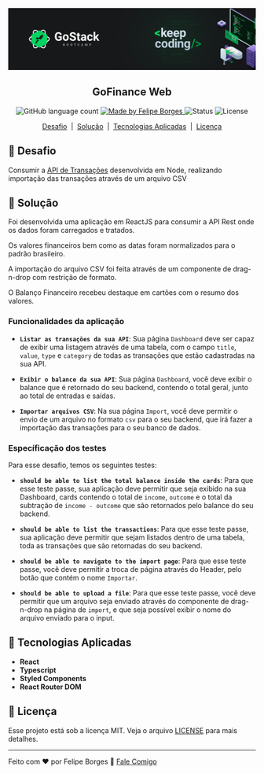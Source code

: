 <img alt="FullStack" src="./banner.png" />

<h2 align="center">GoFinance Web</h2>

<p align="center">
	<img alt="GitHub language count"  src="https://img.shields.io/github/languages/count/lipex360x/n03-d01-reactjs?color=brightgreen">
	<a href="http://github.com/lipex360x">
		<img alt="Made by Felipe Borges"  src="https://img.shields.io/badge/made%20by-Felipe%20Borges-brightgreen">
</a>
<img alt="Status" src="https://img.shields.io/badge/status-complete-brightgreen" />
<img alt="License" src="https://img.shields.io/badge/license-MIT-brightgreen">
</p>

<p align="center">
	<a href="#rocket-desafio">Desafio</a>&nbsp;&nbsp;|&nbsp;
	<a href="#dart-solução">Solução</a>&nbsp;&nbsp;|&nbsp;
	<a href="#wrench-tecnologias-aplicadas">Tecnologias Aplicadas</a>&nbsp;&nbsp;|&nbsp
	<a href="#memo-licença">Licença</a>
</p>

## :rocket: Desafio
Consumir a [API de Transações](https://github.com/lipex360x/n02-d02-node) desenvolvida em Node, realizando importação das transações através de um arquivo CSV


## :dart: Solução
Foi desenvolvida uma aplicação em ReactJS para consumir a API Rest onde os dados foram carregados e tratados.

Os valores financeiros bem como as datas foram normalizados para o padrão brasileiro.

A importação do arquivo CSV foi feita através de um componente de drag-n-drop com restrição de formato.

O Balanço Financeiro recebeu destaque em cartões com o resumo dos valores.

### Funcionalidades da aplicação

- **`Listar as transações da sua API`**: Sua página `Dashboard` deve ser capaz de exibir uma listagem através de uma tabela, com o campo `title`, `value`, `type` e `category` de todas as transações que estão cadastradas na sua API.

- **`Exibir o balance da sua API`**: Sua página `Dashboard`, você deve exibir o balance que é retornado do seu backend, contendo o total geral, junto ao total de entradas e saídas.

- **`Importar arquivos CSV`**: Na sua página `Import`, você deve permitir o envio de um arquivo no formato `csv` para o seu backend, que irá fazer a importação das transações para o seu banco de dados.


### Específicação dos testes

Para esse desafio, temos os seguintes testes:

- **`should be able to list the total balance inside the cards`**: Para que esse teste passe, sua aplicação deve permitir que seja exibido na sua Dashboard, cards contendo o total de `income`, `outcome` e o total da subtração de `income - outcome` que são retornados pelo balance do seu backend.

* **`should be able to list the transactions`**: Para que esse teste passe, sua aplicação deve permitir que sejam listados dentro de uma tabela, toda as transações que são retornadas do seu backend.


- **`should be able to navigate to the import page`**: Para que esse teste passe, você deve permitir a troca de página através do Header, pelo botão que contém o nome `Importar`.


- **`should be able to upload a file`**: Para que esse teste passe, você deve permitir que um arquivo seja enviado através do componente de drag-n-drop na página de `import`, e que seja possível exibir o nome do arquivo enviado para o input.

## :wrench: Tecnologias Aplicadas
- **React**
- **Typescript**
- **Styled Components**
- **React Router DOM**
## :memo: Licença

Esse projeto está sob a licença MIT. Veja o arquivo [LICENSE](LICENCE.md) para mais detalhes.

---

Feito com ♥ por Felipe Borges :wave: [Fale Comigo](https://www.linkedin.com/in/lipex360/)
